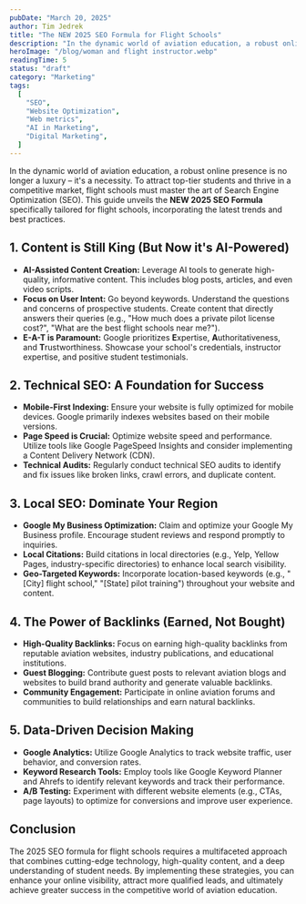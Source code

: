```yaml
---
pubDate: "March 20, 2025"
author: Tim Jedrek
title: "The NEW 2025 SEO Formula for Flight Schools"
description: "In the dynamic world of aviation education, a robust online presence is no longer a luxury – it's a necessity. To attract top-tier students and thrive in a competitive market, flight schools must master the art of Search Engine Optimization (SEO). This guide unveils the NEW 2025 SEO Formula specifically tailored for flight schools, incorporating the latest trends and best practices."
heroImage: "/blog/woman and flight instructor.webp"
readingTime: 5
status: "draft"
category: "Marketing"
tags:
  [
    "SEO",
    "Website Optimization",
    "Web metrics",
    "AI in Marketing",
    "Digital Marketing",
  ]
---
```


In the dynamic world of aviation education, a robust online presence is no longer a luxury – it's a necessity. To attract top-tier students and thrive in a competitive market, flight schools must master the art of Search Engine Optimization (SEO). This guide unveils the **NEW 2025 SEO Formula** specifically tailored for flight schools, incorporating the latest trends and best practices.

## 1. Content is Still King (But Now it's AI-Powered)

- **AI-Assisted Content Creation:** Leverage AI tools to generate high-quality, informative content. This includes blog posts, articles, and even video scripts.
- **Focus on User Intent:** Go beyond keywords. Understand the questions and concerns of prospective students. Create content that directly answers their queries (e.g., "How much does a private pilot license cost?", "What are the best flight schools near me?").
- **E-A-T is Paramount:** Google prioritizes **E**xpertise, **A**uthoritativeness, and **T**rustworthiness. Showcase your school's credentials, instructor expertise, and positive student testimonials.

## 2. Technical SEO: A Foundation for Success

- **Mobile-First Indexing:** Ensure your website is fully optimized for mobile devices. Google primarily indexes websites based on their mobile versions.
- **Page Speed is Crucial:** Optimize website speed and performance. Utilize tools like Google PageSpeed Insights and consider implementing a Content Delivery Network (CDN).
- **Technical Audits:** Regularly conduct technical SEO audits to identify and fix issues like broken links, crawl errors, and duplicate content.

## 3. Local SEO: Dominate Your Region

- **Google My Business Optimization:** Claim and optimize your Google My Business profile. Encourage student reviews and respond promptly to inquiries.
- **Local Citations:** Build citations in local directories (e.g., Yelp, Yellow Pages, industry-specific directories) to enhance local search visibility.
- **Geo-Targeted Keywords:** Incorporate location-based keywords (e.g., "[City] flight school," "[State] pilot training") throughout your website and content.

## 4. The Power of Backlinks (Earned, Not Bought)

- **High-Quality Backlinks:** Focus on earning high-quality backlinks from reputable aviation websites, industry publications, and educational institutions.
- **Guest Blogging:** Contribute guest posts to relevant aviation blogs and websites to build brand authority and generate valuable backlinks.
- **Community Engagement:** Participate in online aviation forums and communities to build relationships and earn natural backlinks.

## 5. Data-Driven Decision Making

- **Google Analytics:** Utilize Google Analytics to track website traffic, user behavior, and conversion rates.
- **Keyword Research Tools:** Employ tools like Google Keyword Planner and Ahrefs to identify relevant keywords and track their performance.
- **A/B Testing:** Experiment with different website elements (e.g., CTAs, page layouts) to optimize for conversions and improve user experience.

## Conclusion

The 2025 SEO formula for flight schools requires a multifaceted approach that combines cutting-edge technology, high-quality content, and a deep understanding of student needs. By implementing these strategies, you can enhance your online visibility, attract more qualified leads, and ultimately achieve greater success in the competitive world of aviation education.
